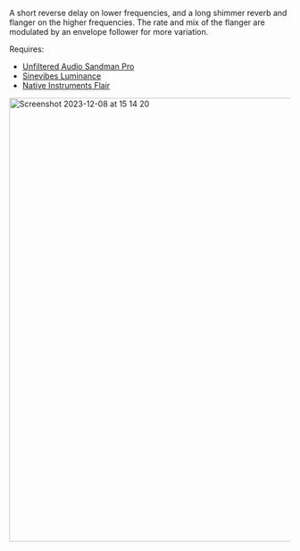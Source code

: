 A short reverse delay on lower frequencies, and a long shimmer reverb and flanger on the higher frequencies. The rate and mix of the flanger are modulated by an envelope follower for more variation.

Requires:  
- [Unfiltered Audio Sandman Pro](https://www.plugin-alliance.com/en/products/unfiltered_audio_sandman_pro.html)
- [Sinevibes Luminance](https://www.sinevibes.com/luminance/)
- [Native Instruments Flair](https://www.native-instruments.com/en/products/komplete/effects/effects-series-mod-pack/)

<img width="795" alt="Screenshot 2023-12-08 at 15 14 20" src="https://github.com/jd-13/syndicate-presets/assets/9828525/b79789a9-72c6-49bd-8f8b-d9f1fac66568">
